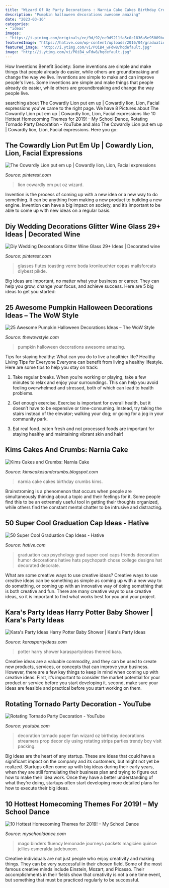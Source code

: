 ```yaml
---
title: "Wizard Of Oz Party Decorations : Narnia Cake Cakes Birthday Crumbs Kims"
description: "Pumpkin halloween decorations awesome amazing"
date: "2023-03-16"
categories:
- "ideas"
images:
- "https://i.pinimg.com/originals/ee/9d/92/ee9d9211fa5c0c1836a5e95009bc4a7a.jpg"
featuredImage: "https://hative.com/wp-content/uploads/2016/04/graduation-caps/27-super-cool-graduation-cap-ideas.jpg"
featured_image: "http://i.ytimg.com/vi/POiB4_wFdw8/hqdefault.jpg"
image: "http://i.ytimg.com/vi/POiB4_wFdw8/hqdefault.jpg"
---
```



How Inventions Benefit Society: Some inventions are simple and make things that people already do easier, while others are groundbreaking and change the way we live.
Inventions are simple to make and can improve people's lives. Some inventions are simple and make things that people already do easier, while others are groundbreaking and change the way people live.

	

		
searching about The Cowardly Lion put em up | Cowardly lion, Lion, Facial expressions you've came to the right page. We have 8 Pictures about The Cowardly Lion put em up | Cowardly lion, Lion, Facial expressions like 10 Hottest Homecoming Themes for 2019! – My School Dance, Rotating Tornado Party Decoration - YouTube and also The Cowardly Lion put em up | Cowardly lion, Lion, Facial expressions. Here you go:
		
    
## The Cowardly Lion Put Em Up | Cowardly Lion, Lion, Facial Expressions

<img loading=lazy src="https://i.pinimg.com/736x/04/a8/d1/04a8d1e86de2cd35ff85062beb5e9a73--cowardly-lion-wizard-of-oz.jpg" onerror="this.onerror=null;this.src='https://tse3.mm.bing.net/th?id=OIP.TOv0YjKI-qnyu2Sq5kjnIQAAAA&amp;pid=15.1';" alt="The Cowardly Lion put em up | Cowardly lion, Lion, Facial expressions">

_Source: pinterest.com_

>lion cowardly em put oz wizard. 

	

Invention is the process of coming up with a new idea or a new way to do something. It can be anything from making a new product to building a new engine. Invention can have a big impact on society, and it’s important to be able to come up with new ideas on a regular basis.

    
## Diy Wedding Decorations Glitter Wine Glass 29+ Ideas | Decorated Wine

<img loading=lazy src="https://i.pinimg.com/originals/ee/9d/92/ee9d9211fa5c0c1836a5e95009bc4a7a.jpg" onerror="this.onerror=null;this.src='https://tse3.mm.bing.net/th?id=OIP.hqX9Qwsbu9IHf4PU5550CgAAAA&amp;pid=15.1';" alt="Diy Wedding Decorations Glitter Wine Glass 29+ Ideas | Decorated wine">

_Source: pinterest.com_

>glasses flutes toasting verre boda kronleuchter copas mailsforcats diybest pikde. 

	

Big ideas are important, no matter what your business or career. They can help you grow, change your focus, and achieve success. Here are 5 big ideas to get you started: 

    
## 25 Awesome Pumpkin Halloween Decorations Ideas – The WoW Style

<img loading=lazy src="http://thewowstyle.com/wp-content/uploads/2016/07/Amazing-Pumpkin-Halloween-Decorations.jpg" onerror="this.onerror=null;this.src='https://tse3.mm.bing.net/th?id=OIP.Qzr7hiNxrpYdJj3w54pHsQHaJ6&amp;pid=15.1';" alt="25 Awesome Pumpkin Halloween Decorations Ideas – The WoW Style">

_Source: thewowstyle.com_

>pumpkin halloween decorations awesome amazing. 

	

Tips for staying healthy: What can you do to live a healthier life?
Healthy Living Tips for Everyone
Everyone can benefit from living a healthy lifestyle. Here are some tips to help you stay on track:

1. Take regular breaks. When you’re working or playing, take a few minutes to relax and enjoy your surroundings. This can help you avoid feeling overwhelmed and stressed, both of which can lead to health problems.

2. Get enough exercise. Exercise is important for overall health, but it doesn’t have to be expensive or time-consuming. Instead, try taking the stairs instead of the elevator; walking your dog; or going for a jog in your community park.

3. Eat real food. eaten fresh and not processed foods are important for staying healthy and maintaining vibrant skin and hair!

    
## Kims Cakes And Crumbs: Narnia Cake

<img loading=lazy src="http://4.bp.blogspot.com/-G0VypgJCHGU/TiqaL24UshI/AAAAAAAAARQ/ObJBMGK90jw/s1600/narnia+birthday+cake.JPG" onerror="this.onerror=null;this.src='https://tse4.mm.bing.net/th?id=OIP.yRY2XuujGYFNhOPGbaasMQHaJ4&amp;pid=15.1';" alt="Kims Cakes and Crumbs: Narnia Cake">

_Source: kimscakesandcrumbs.blogspot.com_

>narnia cake cakes birthday crumbs kims. 

	

Brainstroming is a phenomenon that occurs when people are simultaneously thinking about a topic and their feelings for it. Some people find this to be an extremely useful tool in getting their thoughts organized, while others find the constant mental chatter to be intrusive and distracting.

    
## 50 Super Cool Graduation Cap Ideas - Hative

<img loading=lazy src="https://hative.com/wp-content/uploads/2016/04/graduation-caps/27-super-cool-graduation-cap-ideas.jpg" onerror="this.onerror=null;this.src='https://tse4.mm.bing.net/th?id=OIP.j5enCnBxi5g4WO25kPgo2QHaKE&amp;pid=15.1';" alt="50 Super Cool Graduation Cap Ideas - Hative">

_Source: hative.com_

>graduation cap psychology grad super cool caps friends decoration humor decorations hative hats psychopath chose college designs hat decorated decorate. 

	

What are some creative ways to use creative ideas?
Creative ways to use creative ideas can be something as simple as coming up with a new way to do something, or coming up with an innovative way of doing something that is both creative and fun. There are many creative ways to use creative ideas, so it is important to find what works best for you and your project.

    
## Kara&#039;s Party Ideas Harry Potter Baby Shower | Kara&#039;s Party Ideas

<img loading=lazy src="https://karaspartyideas.com/wp-content/uploads/2017/12/Harry-Potter-Baby-Shower-via-Karas-Party-Ideas-KarasPartyIdeas.com13.jpg" onerror="this.onerror=null;this.src='https://tse3.mm.bing.net/th?id=OIP.2VGt6TkZ0IDGholnhmA2AAHaLH&amp;pid=15.1';" alt="Kara&#039;s Party Ideas Harry Potter Baby Shower | Kara&#039;s Party Ideas">

_Source: karaspartyideas.com_

>potter harry shower karaspartyideas themed kara. 

	

Creative ideas are a valuable commodity, and they can be used to create new products, services, or concepts that can improve your business. However, there are a few key things to keep in mind when coming up with creative ideas. First, it’s important to consider the market potential for your product or service before you start developing it. second, make sure your ideas are feasible and practical before you start working on them.

    
## Rotating Tornado Party Decoration - YouTube

<img loading=lazy src="http://i.ytimg.com/vi/POiB4_wFdw8/hqdefault.jpg" onerror="this.onerror=null;this.src='https://tse1.mm.bing.net/th?id=OIP.ENYoqJ7ZOd6VHwnmoB_9twHaFj&amp;pid=15.1';" alt="Rotating Tornado Party Decoration - YouTube">

_Source: youtube.com_

>decoration tornado paper fan wizard oz birthday decorations streamers prop decor diy using rotating strips parties trendy boy visit packing. 

	

Big ideas are the heart of any startup. These are ideas that could have a significant impact on the company and its customers, but might not yet be realized. Startups often come up with big ideas during their early years, when they are still formulating their business plan and trying to figure out how to make their idea work. Once they have a better understanding of what they’re doing, startups often start developing more detailed plans for how to execute their big ideas.

    
## 10 Hottest Homecoming Themes For 2019! – My School Dance

<img loading=lazy src="http://www.myschooldance.com/wp-content/uploads/2019/08/3d8d061f2e79ee11386a6df98ddde4c9.jpg" onerror="this.onerror=null;this.src='https://tse3.mm.bing.net/th?id=OIP.initQ1EIQtYjZsoETXXUKwHaLM&amp;pid=15.1';" alt="10 Hottest Homecoming Themes for 2019! – My School Dance">

_Source: myschooldance.com_

>mago binders fluency lemonade journeys packets magicien quince jellies esmeralda judebuxom. 

	

Creative individuals are not just people who enjoy creativity and making things. They can be very successful in their chosen field. Some of the most famous creative minds include Einstein, Mozart, and Picasso. Their accomplishments in their fields show that creativity is not a one time event, but something that must be practiced regularly to be successful.

